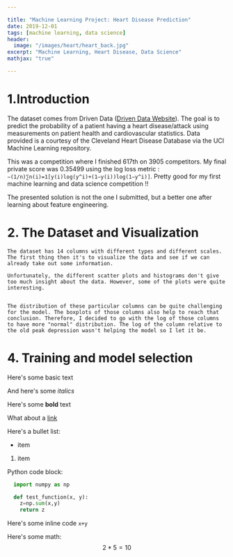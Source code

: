 ```yaml
---

title: "Machine Learning Project: Heart Disease Prediction"
date: 2019-12-01
tags: [machine learning, data science]
header:
  image: "/images/heart/heart_back.jpg"
excerpt: "Machine Learning, Heart Disease, Data Science"
mathjax: "true"

---
```


#  1.Introduction

  The dataset comes from Driven Data ([Driven Data Website](https://drivendata.org)). The goal is to predict the probability of a patient having a heart disease/attack using measurements on patient health and cardiovascular statistics.  Data provided is a courtesy of the Cleveland Heart Disease Database via the UCI Machine Learning repository.

  This was a competition where I finished 617th on 3905 competitors. My final private score was 0.35499 using the log loss metric : `−(1/n)∑n(i)=1[y(i)log(y^i)+(1−y(i))log(1−y^i)]`. Pretty good for my first machine learning and data science competition !!

  The presented solution is not the one I submitted, but a better one after learning about feature engineering.


# 2. The Dataset and Visualization

    The dataset has 14 columns with different types and different scales. The first thing then it's to visualize the data and see if we can   already take out some information.

    Unfortunately, the different scatter plots and histograms don't give too much insight about the data. However, some of the plots were quite interesting.


    The distribution of these particular columns can be quite challenging for the model. The boxplots of those columns also help to reach that conclusion. Therefore, I decided to go with the log of those columns to have more "normal" distribution. The log of the column relative to the old peak depression wasn't helping the model so I let it be.


# 4. Training and model selection



Here's some basic text

And here's some *italics*

Here's some **bold** text

What about a [link](https://github.com/GuiMSR)

Here's a bullet list:
* item
1. item

Python code block:
```Python
  import numpy as np

  def test_function(x, y):
    z=np.sum(x,y)
    return z
```
Here's some inline code `x+y`

Here's some math: $$ 2*5 = 10 $$

